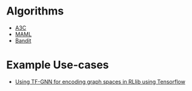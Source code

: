 # Algorithms


* [A3C](./a3c)
* [MAML](./maml)
* [Bandit](./bandit)




# Example Use-cases

* [Using TF-GNN for encoding graph spaces in RLlib using Tensorflow](https://github.com/kk-55/tf-gnn-example-for-rllib)